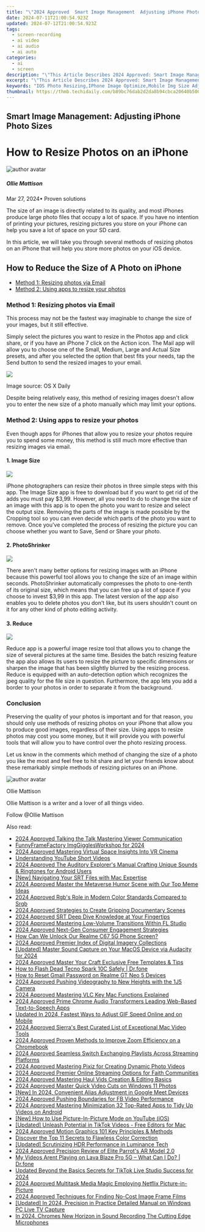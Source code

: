```yaml
---
title: "\"2024 Approved  Smart Image Management  Adjusting iPhone Photo Sizes\""
date: 2024-07-11T21:00:54.923Z
updated: 2024-07-12T21:00:54.923Z
tags: 
  - screen-recording
  - ai video
  - ai audio
  - ai auto
categories: 
  - ai
  - screen
description: "\"This Article Describes 2024 Approved: Smart Image Management: Adjusting iPhone Photo Sizes\""
excerpt: "\"This Article Describes 2024 Approved: Smart Image Management: Adjusting iPhone Photo Sizes\""
keywords: "IOS Photo Resizing,IPhone Image Optimize,Mobile Img Size Adjust,Small iPhotos Enhance,Image Scale Reduce App,Digital Picture Shrink,Pixel Cut iPhone Photos"
thumbnail: https://thmb.techidaily.com/b89bc76dab2d2da8b94cbca20640b5005a7d287429d61f6d3112ce6c1768b0a9.jpg
---
```


## Smart Image Management: Adjusting iPhone Photo Sizes

# How to Resize Photos on an iPhone

![author avatar](https://images.wondershare.com/filmora/article-images/ollie-mattison.jpg)

##### Ollie Mattison

 Mar 27, 2024• Proven solutions

 The size of an image is directly related to its quality, and most iPhones produce large photo files that occupy a lot of space. If you have no intention of printing your pictures, resizing pictures you store on your iPhone can help you save a lot of space on your SD card.

 In this article, we will take you through several methods of resizing photos on an iPhone that will help you store more photos on your iOS device.

## How to Reduce the Size of A Photo on iPhone

* [Method 1: Resizing photos via Email](#part1)
* [Method 2: Using apps to resize your photos](#part2)

### Method 1: Resizing photos via Email

 This process may not be the fastest way imaginable to change the size of your images, but it still effective.

 Simply select the pictures you want to resize in the Photos app and click share, or if you have an iPhone 7 click on the Action icon. The Mail app will allow you to choose one of the Small, Medium, Large and Actual Size presets, and after you selected the option that best fits your needs, tap the Send button to send the resized images to your email.

![](https://images.wondershare.com/filmora/article-images/resize-iphone-photo-via-email.jpg)

 Image source: OS X Daily

 Despite being relatively easy, this method of resizing images doesn't allow you to enter the new size of a photo manually which may limit your options.

### Method 2: Using apps to resize your photos

 Even though apps for iPhones that allow you to resize your photos require you to spend some money, this method is still much more effective than resizing images via email.

#### 1\. Image Size

![](https://images.wondershare.com/filmora/article-images/image-size-app.jpg)

 iPhone photographers can resize their photos in three simple steps with this app. The Image Size app is free to download but if you want to get rid of the adds you must pay $3,99\. However, all you need to do to change the size of an image with this app is to open the photo you want to resize and select the output size. Removing the parts of the image is made possible by the Cropping tool so you can even decide which parts of the photo you want to remove. Once you've completed the process of resizing the picture you can choose whether you want to Save, Send or Share your photo.

#### 2\. PhotoShrinker

![](https://images.wondershare.com/filmora/article-images/photo-shrink-app.jpg)

 There aren't many better options for resizing images with an iPhone because this powerful tool allows you to change the size of an image within seconds. PhotoShrinker automatically compresses the photo to one-tenth of its original size, which means that you can free up a lot of space if you choose to invest $3,99 in this app. The latest version of the app also enables you to delete photos you don't like, but its users shouldn't count on it for any other kind of photo editing activity.

#### 3\. Reduce

![](https://images.wondershare.com/filmora/article-images/reduce-image-size-app.jpg)

 Reduce app is a powerful image resize tool that allows you to change the size of several pictures at the same time. Besides the batch resizing feature the app also allows its users to resize the picture to specific dimensions or sharpen the image that has been slightly blurred by the resizing process. Reduce is equipped with an auto-detection option which recognizes the jpeg quality for the file size in question. Furthermore, the app lets you add a border to your photos in order to separate it from the background.

### Conclusion

 Preserving the quality of your photos is important and for that reason, you should only use methods of resizing photos on your iPhone that allow you to produce good images, regardless of their size. Using apps to resize photos may cost you some money, but it will provide you with powerful tools that will allow you to have control over the photo resizing process.

 Let us know in the comments which method of changing the size of a photo you like the most and feel free to hit share and let your friends know about these remarkably simple methods of resizing pictures on an iPhone.

![author avatar](https://images.wondershare.com/filmora/article-images/ollie-mattison.jpg)

Ollie Mattison

Ollie Mattison is a writer and a lover of all things video.

Follow @Ollie Mattison


<ins class="adsbygoogle"
     style="display:block"
     data-ad-format="autorelaxed"
     data-ad-client="ca-pub-7571918770474297"
     data-ad-slot="1223367746"></ins>



<ins class="adsbygoogle"
     style="display:block"
     data-ad-client="ca-pub-7571918770474297"
     data-ad-slot="8358498916"
     data-ad-format="auto"
     data-full-width-responsive="true"></ins>


<span class="atpl-alsoreadstyle">Also read:</span>
<div><ul>
<li><a href="https://fox-direct.techidaily.com/2024-approved-talking-the-talk-mastering-viewer-communication/"><u>2024 Approved  Talking the Talk  Mastering Viewer Communication</u></a></li>
<li><a href="https://some-techniques.techidaily.com/funnyframefactory-imggigglesworkshop-for-2024/"><u>FunnyFrameFactory  ImgGigglesWorkshop for 2024</u></a></li>
<li><a href="https://fox-direct.techidaily.com/2024-approved-mastering-virtual-space-insights-into-vr-cinema/"><u>2024 Approved  Mastering Virtual Space  Insights Into VR Cinema</u></a></li>
<li><a href="https://youtube-zero.techidaily.com/standing-youtube-short-videos/"><u>Understanding YouTube Short Videos</u></a></li>
<li><a href="https://fox-direct.techidaily.com/2024-approved-the-auditory-explorers-manual-crafting-unique-sounds-and-ringtones-for-android-users/"><u>2024 Approved  The Auditory Explorer's Manual  Crafting Unique Sounds & Ringtones for Android Users</u></a></li>
<li><a href="https://extra-support.techidaily.com/new-navigating-your-srt-files-with-mac-expertise/"><u>[New] Navigating Your SRT Files with Mac Expertise</u></a></li>
<li><a href="https://fox-direct.techidaily.com/2024-approved-master-the-metaverse-humor-scene-with-our-top-meme-ideas/"><u>2024 Approved  Master the Metaverse Humor Scene with Our Top Meme Ideas</u></a></li>
<li><a href="https://fox-direct.techidaily.com/2024-approved-rgbs-role-in-modern-color-standards-compared-to-srgb/"><u>2024 Approved  Rgb's Role in Modern Color Standards Compared to Srgb</u></a></li>
<li><a href="https://fox-direct.techidaily.com/2024-approved-strategies-to-create-gripping-documentary-scenes/"><u>2024 Approved  Strategies to Create Gripping Documentary Scenes</u></a></li>
<li><a href="https://fox-direct.techidaily.com/2024-approved-srt-deep-dive-knowledge-at-your-fingertips/"><u>2024 Approved  SRT Deep Dive  Knowledge at Your Fingertips</u></a></li>
<li><a href="https://fox-direct.techidaily.com/2024-approved-mastering-low-volume-transitions-within-fl-studio/"><u>2024 Approved  Mastering Low-Volume Transitions Within FL Studio</u></a></li>
<li><a href="https://fox-glue.techidaily.com/2024-approved-next-gen-consumer-engagement-strategies/"><u>2024 Approved  Next-Gen Consumer Engagement Strategies</u></a></li>
<li><a href="https://easy-unlock-android.techidaily.com/how-can-we-unlock-our-realme-c67-5g-phone-screen-by-drfone-android/"><u>How Can We Unlock Our Realme C67 5G Phone Screen?</u></a></li>
<li><a href="https://fox-direct.techidaily.com/2024-approved-premier-index-of-digital-imagery-collections/"><u>2024 Approved  Premier Index of Digital Imagery Collections</u></a></li>
<li><a href="https://on-screen-recording.techidaily.com/updated-master-sound-capture-on-your-macos-device-via-audacity-for-2024/"><u>[Updated] Master Sound Capture on Your MacOS Device via Audacity for 2024</u></a></li>
<li><a href="https://fox-direct.techidaily.com/2024-approved-master-your-craft-exclusive-free-templates-and-tips/"><u>2024 Approved  Master Your Craft  Exclusive Free Templates & Tips</u></a></li>
<li><a href="https://fix-guide.techidaily.com/how-to-flash-dead-tecno-spark-10c-safely-drfone-by-drfone-fix-android-problems-fix-android-problems/"><u>How to Flash Dead Tecno Spark 10C Safely | Dr.fone</u></a></li>
<li><a href="https://easy-unlock-android.techidaily.com/how-to-reset-gmail-password-on-realme-gt-neo-5-devices-by-drfone-android/"><u>How to Reset Gmail Password on Realme GT Neo 5 Devices</u></a></li>
<li><a href="https://fox-direct.techidaily.com/2024-approved-pushing-videography-to-new-heights-with-the-1j5-camera/"><u>2024 Approved  Pushing Videography to New Heights with the 1J5 Camera</u></a></li>
<li><a href="https://fox-direct.techidaily.com/2024-approved-mastering-vlc-key-mac-functions-explained/"><u>2024 Approved  Mastering VLC  Key Mac Functions Explained</u></a></li>
<li><a href="https://fox-direct.techidaily.com/2024-approved-prime-chrome-audio-transformers-leading-web-based-text-to-speech-apps/"><u>2024 Approved  Prime Chrome Audio Transformers  Leading Web-Based Text-to-Speech Apps</u></a></li>
<li><a href="https://ai-video-tools.techidaily.com/updated-in-2024-fastest-ways-to-adjust-gif-speed-online-and-on-mobile/"><u>Updated In 2024, Fastest Ways to Adjust GIF Speed Online and on Mobile</u></a></li>
<li><a href="https://fox-direct.techidaily.com/2024-approved-sierras-best-curated-list-of-exceptional-mac-video-tools/"><u>2024 Approved  Sierra's Best  Curated List of Exceptional Mac Video Tools</u></a></li>
<li><a href="https://fox-direct.techidaily.com/2024-approved-proven-methods-to-improve-zoom-efficiency-on-a-chromebook/"><u>2024 Approved  Proven Methods to Improve Zoom Efficiency on a Chromebook</u></a></li>
<li><a href="https://fox-direct.techidaily.com/2024-approved-seamless-switch-exchanging-playlists-across-streaming-platforms/"><u>2024 Approved  Seamless Switch  Exchanging Playlists Across Streaming Platforms</u></a></li>
<li><a href="https://fox-direct.techidaily.com/2024-approved-mastering-pixiz-for-creating-dynamic-photo-videos/"><u>2024 Approved  Mastering Pixiz for Creating Dynamic Photo Videos</u></a></li>
<li><a href="https://fox-direct.techidaily.com/2024-approved-premier-online-streaming-options-for-faith-communities/"><u>2024 Approved  Premier Online Streaming Options for Faith Communities</u></a></li>
<li><a href="https://fox-direct.techidaily.com/2024-approved-mastering-haul-vids-creation-and-editing-basics/"><u>2024 Approved  Mastering Haul Vids  Creation & Editing Basics</u></a></li>
<li><a href="https://fox-direct.techidaily.com/2024-approved-master-quick-video-cuts-on-windows-11-photos/"><u>2024 Approved  Master Quick Video Cuts on Windows 11 Photos</u></a></li>
<li><a href="https://screen-sharing-recording.techidaily.com/new-in-2024-convenient-alias-adjustment-in-google-meet-devices/"><u>[New] In 2024, Convenient Alias Adjustment in Google Meet Devices</u></a></li>
<li><a href="https://fox-direct.techidaily.com/2024-approved-pushing-boundaries-for-fb-video-performance/"><u>2024 Approved  Pushing Boundaries for FB Video Performance</u></a></li>
<li><a href="https://fox-direct.techidaily.com/2024-approved-mastering-minimization-32-top-rated-apps-to-tidy-up-videos-on-android/"><u>2024 Approved  Mastering Minimization  32 Top-Rated Apps to Tidy Up Videos on Android</u></a></li>
<li><a href="https://vp-tips.techidaily.com/new-how-to-use-picture-in-picture-mode-on-youtube-ios/"><u>[New] How to Use Picture-In-Picture Mode on YouTube (iOS)</u></a></li>
<li><a href="https://tiktok-videos.techidaily.com/updated-unleash-potential-in-tiktok-videos-free-editors-for-mac/"><u>[Updated] Unleash Potential in TikTok Videos - Free Editors for Mac</u></a></li>
<li><a href="https://fox-direct.techidaily.com/2024-approved-motion-graphics-101-key-principles-and-methods/"><u>2024 Approved  Motion Graphics 101  Key Principles & Methods</u></a></li>
<li><a href="https://fox-info.techidaily.com/discover-the-top-11-secrets-to-flawless-color-correction/"><u>Discover the Top 11 Secrets to Flawless Color Correction</u></a></li>
<li><a href="https://extra-skills.techidaily.com/updated-scrutinizing-hdr-performance-in-luminance-tech/"><u>[Updated] Scrutinizing HDR Performance in Luminance Tech</u></a></li>
<li><a href="https://fox-direct.techidaily.com/2024-approved-precision-review-of-elite-parrots-ar-model-20/"><u>2024 Approved  Precision Review of Elite Parrot's AR Model 2.0</u></a></li>
<li><a href="https://howto.techidaily.com/my-videos-arent-playing-on-lava-blaze-pro-5g-what-can-i-do-drfone-by-drfone-fix-android-problems-fix-android-problems/"><u>My Videos Arent Playing on Lava Blaze Pro 5G – What Can I Do? | Dr.fone</u></a></li>
<li><a href="https://ai-voice-clone.techidaily.com/updated-beyond-the-basics-secrets-for-tiktok-live-studio-success-for-2024/"><u>Updated Beyond the Basics Secrets for TikTok Live Studio Success for 2024</u></a></li>
<li><a href="https://fox-direct.techidaily.com/2024-approved-multitask-media-magic-employing-netflix-picture-in-picture/"><u>2024 Approved  Multitask Media Magic  Employing Netflix Picture-in-Picture</u></a></li>
<li><a href="https://fox-direct.techidaily.com/2024-approved-techniques-for-finding-no-cost-image-frame-films/"><u>2024 Approved  Techniques for Finding No-Cost Image Frame Films</u></a></li>
<li><a href="https://video-capture.techidaily.com/updated-in-2024-precision-in-practice-detailed-manual-on-windows-pc-live-tv-capture/"><u>[Updated] In 2024, Precision in Practice  Detailed Manual on Windows PC Live TV Capture</u></a></li>
<li><a href="https://audio-editing.techidaily.com/in-2024-chromes-new-horizon-in-sound-recording-the-cutting-edge-microphones/"><u>In 2024, Chromes New Horizon in Sound Recording The Cutting Edge Microphones</u></a></li>
</ul></div>
